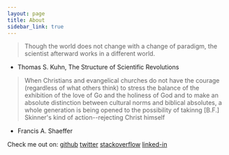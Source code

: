 ```yaml
---
layout: page
title: About
sidebar_link: true
---
```


> Though the world does not change with a change of paradigm, the scientist afterward works in a different world. 
- Thomas S. Kuhn, The Structure of Scientific Revolutions

> When Christians and evangelical churches do not have the courage (regardless of what others think) to stress the balance of the exhibition of the love of Go and the holiness of God and to make an absolute distinction between cultural norms and biblical absolutes, a whole generation is being opened to the possibility of takinng [B.F.] Skinner's kind of action--rejecting Christ himself
- Francis A. Shaeffer

Check me out on:
[github][my-github]
[twitter][twitter]
[stackoverflow][stackoverflow]
[linked-in](https://www.linkedin.com/in/jesse-anderson-99469349/)

[presence-io]: https://www.presence.io
[my-github]: http://github.com/jeryanders
[twitter]: https://www.twitter.com/atomdata
[stackoverflow]: https://stackoverflow.com/users/1798775/jranderson
